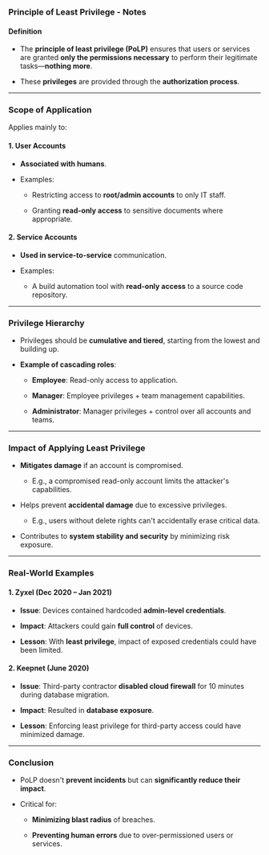 ### **Principle of Least Privilege - Notes**

#### **Definition**

- The **principle of least privilege (PoLP)** ensures that users or services are granted **only the permissions necessary** to perform their legitimate tasks—**nothing more**.
    
- These **privileges** are provided through the **authorization process**.
    

---

### **Scope of Application**

Applies mainly to:

#### **1. User Accounts**

- **Associated with humans**.
    
- Examples:
    
    - Restricting access to **root/admin accounts** to only IT staff.
        
    - Granting **read-only access** to sensitive documents where appropriate.
        

#### **2. Service Accounts**

- **Used in service-to-service** communication.
    
- Examples:
    
    - A build automation tool with **read-only access** to a source code repository.
        

---

### **Privilege Hierarchy**

- Privileges should be **cumulative and tiered**, starting from the lowest and building up.
    
- **Example of cascading roles**:
    
    - **Employee**: Read-only access to application.
        
    - **Manager**: Employee privileges + team management capabilities.
        
    - **Administrator**: Manager privileges + control over all accounts and teams.
        

---

### **Impact of Applying Least Privilege**

- **Mitigates damage** if an account is compromised.
    
    - E.g., a compromised read-only account limits the attacker's capabilities.
        
- Helps prevent **accidental damage** due to excessive privileges.
    
    - E.g., users without delete rights can't accidentally erase critical data.
        
- Contributes to **system stability and security** by minimizing risk exposure.
    

---

### **Real-World Examples**

#### **1. Zyxel (Dec 2020 – Jan 2021)**

- **Issue**: Devices contained hardcoded **admin-level credentials**.
    
- **Impact**: Attackers could gain **full control** of devices.
    
- **Lesson**: With **least privilege**, impact of exposed credentials could have been limited.
    

#### **2. Keepnet (June 2020)**

- **Issue**: Third-party contractor **disabled cloud firewall** for 10 minutes during database migration.
    
- **Impact**: Resulted in **database exposure**.
    
- **Lesson**: Enforcing least privilege for third-party access could have minimized damage.
    

---

### **Conclusion**

- PoLP doesn't **prevent incidents** but can **significantly reduce their impact**.
    
- Critical for:
    
    - **Minimizing blast radius** of breaches.
        
    - **Preventing human errors** due to over-permissioned users or services.